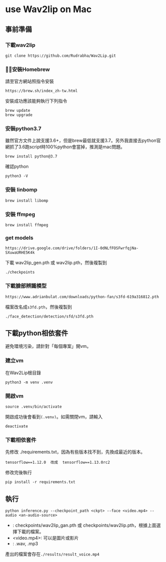 # use Wav2lip on Mac

## 事前準備
### 下載wav2lip

```
git clone https://github.com/Rudrabha/Wav2Lip.git
```

### 安裝Homebrew

請至官方網站照指令安裝

```
https://brew.sh/index_zh-tw.html
```

安裝成功應該能夠執行下列指令

```
brew update
brew upgrade
```

### 安裝python3.7
雖然官方文件上說支援3.6+，但是brew最低就支援3.7。另外我直接去python官網抓了3.6跑script時100%python會當掉，推測是mac問題。

```
brew install python@3.7
```	

確認python

```
python3 -V
```

### 安裝 linbomp

```
brew install libomp
```

### 安裝 ffmpeg

```
brew install ffmpeg
```

### get models
```
https://drive.google.com/drive/folders/1I-0dNLfFOSFwrfqjNa-SXuwaURHE5K4k
```

下載 wav2lip_gen.pth 或 wav2lip.pth，然後複製到

```
./checkpoints
```

### 下載臉部辨識模型

```
https://www.adrianbulat.com/downloads/python-fan/s3fd-619a316812.pth
```

檔案改名成`s3fd.pth`，然後複製到
```
./face_detection/detection/sfd/s3fd.pth
```

## 下載python相依套件
避免環境污染，請針對「每個專案」開vm。

### 建立vm
在Wav2Lip根目錄
```
python3 -m venv .venv
```

### 開啟vm
```
source .venv/bin/activate
```
開啟成功後會看到`(.venv)`。如需關閉vm，請輸入

```
deactivate
```

### 下載相依套件
先修改 ./requirements.txt，因為有些版本找不到，先換成最近的版本。
```
tensorflow==1.12.0  改成  tensorflow==1.13.0rc2
```

修改完後執行
```
pip install -r requirements.txt
```

## 執行
```
python inference.py --checkpoint_path <ckpt> --face <video.mp4> --audio <an-audio-source> 
```
* <ckpt>: checkpoints/wav2lip_gan.pth 或 checkpoints/wav2lip.pth，根據上面選擇下載的檔案。
* <video.mp4>: 可以是圖片或影片
* <an-audio-source> : .wav, .mp3

產出的檔案會存在`./results/result_voice.mp4`

